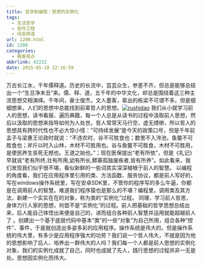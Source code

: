```yaml
---
title: 哲学到编程：思想的实例化
tags:
  - 生活哲学
  - 软件工程
  - 闲言碎语
url: 1200.html
id: 1200
categories:
  - 极客视点
abbrlink: 42232
date: 2015-05-18 22:16:59
---
```


万古长江水，千年儒释道。历史的长流中，芸芸众生，参差不齐，但总是能够总结出一个“生旦净末丑”来。儒、释、道，五千年的中华文化，却总是围绕着这三种主流思想交相演绎。千年间，豪士俊杰，文人墨客，辈出的栋梁不可谓不多。但是细细想来，人们的思想中总能找到前辈哲人的思想。[![rushidao](http://baiyuan.wang/wp-content/uploads/2015/05/rushidao.jpg)](http://baiyuan.wang/wp-content/uploads/2015/05/rushidao.jpg) 我们从小就学习前人的思想，读书看报、遍历典籍，每一个人总是从读书的过程中汲取前人思想，然后以汲取的思想来指导如何为人处世。哲人常常天马行空，虚无缥缈，所以哲人的思想具有跨时代性也不必大惊小怪：“可持续发展”是今天的政策口号，但是千年前孟子与梁惠王论政时就说：“不违农时，谷不可胜食也；数罟不入洿池，鱼鳖不可胜食也；斧斤以时入山林，木材不可胜用也。谷与鱼鳖不可胜食，木材不可胜用，是使民养生丧死无撼也。王道之始也。”；现在医保提出“老有所依”，但是《礼记》早就说“老有所终,壮有所用,幼有所长,鳏寡孤独废疾者,皆有所养”。如此看来，我们发现我们似乎很不堪，看似新鲜的一些词其实深深植根于前人的智慧。 以编程的角度看，我们在应用程序里引用的类、方法函数、服务协议，都是前人写好的，写在windows操作系统里，写在安卓SDK里，不管你的程序写的多么牛逼，你都是在调用前人的智慧。难道我们程序猿也是那么的不堪？编程里，调用类及其方法，新建一个实实在在的对象，称为类的“实例化”过程。 同理，学习前人哲思，身体力行人家的思想，何尝不是“实例化”的过程。前人把基础的哲学思想总结出来，后人能自己体悟出来便是自己的，进而组合各种前人智慧并运用就能超越前人了 。创建出一个基于底层代码中基本“类”的一些“对象”为自己所用，组合各种“控件”、事件，于是就创造出多姿多彩的应用程序。操作系统是伟大的，但是操作系统的伟大里，有多少是应用程序强大的功劳？我们说一个哲人伟大，不就是因为他的思想影响了后人、培养出一群伟大的人吗？我们每一个人都是前人思想的实例化对象，我们的实例化成就了自己，同时也成就了先人，践行思想的过程并非一无是处。思想因实例化而伟大。